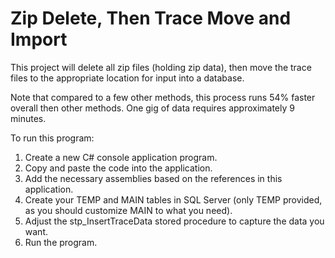 Zip Delete, Then Trace Move and Import
============
This project will delete all zip files (holding zip data), then move the trace files to the appropriate location for input into a database.

Note that compared to a few other methods, this process runs 54% faster overall then other methods.  One gig of data requires approximately 9 minutes.

To run this program:
  1.  Create a new C# console application program.
  2.  Copy and paste the code into the application.
  3.  Add the necessary assemblies based on the references in this application.
  4.  Create your TEMP and MAIN tables in SQL Server (only TEMP provided, as you should customize MAIN to what you need).
  5.  Adjust the stp_InsertTraceData stored procedure to capture the data you want.
  6.  Run the program.
